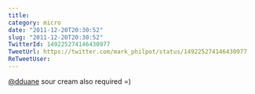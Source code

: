 ```yaml
---
title: 
category: micro
date: "2011-12-20T20:30:52"
slug: "2011-12-20T20:30:52"
TwitterId: 149225274146430977
TweetUrl: https://twitter.com/mark_philpot/status/149225274146430977
ReTweetUser: 
---
```


[@dduane](https://twitter.com/dduane) sour cream also required =)